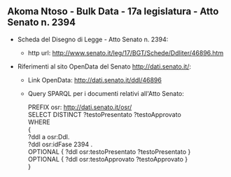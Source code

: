 ## Akoma Ntoso - Bulk Data - 17a legislatura - Atto Senato n. 2394 ##

* Scheda del Disegno di Legge - Atto Senato n. 2394:
	* http url: http://www.senato.it/leg/17/BGT/Schede/Ddliter/46896.htm

* Riferimenti al sito OpenData del Senato http://dati.senato.it/:
	* Link OpenData: http://dati.senato.it/ddl/46896
	* Query SPARQL per i documenti relativi all'Atto Senato:

        PREFIX osr: <http://dati.senato.it/osr/>  
		SELECT DISTINCT ?testoPresentato ?testoApprovato  
		WHERE  
		{  
		    ?ddl a osr:Ddl.  
		    ?ddl osr:idFase 2394 .  
		    OPTIONAL { ?ddl osr:testoPresentato ?testoPresentato }  
		    OPTIONAL { ?ddl osr:testoApprovato ?testoApprovato }  
		}
		